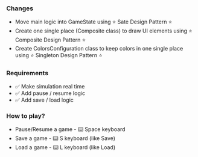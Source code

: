 ### Changes
<ul>
  <li>Move main logic into GameState using ⭐ Sate Design Pattern ⭐</li>
  <li>Create one single place (Composite class) to draw UI elements using ⭐ Composite Design Pattern ⭐</li>
  <li>Create ColorsConfiguration class to keep colors in one single place using ⭐ Singleton Design Pattern ⭐</li>
</ul>

### Requirements
<ul>
  <li>✅ Make simulation real time</li>
  <li>✅ Add pause / resume logic</li>
  <li>✅ Add save / load logic</li>
</ul>

### How to play?
<ul>
  <li>Pause/Resume a game - ⌨️ Space keyboard</li>
  <li>Save a game - ⌨️ S keyboard (like Save)</li>
  <li>Load a game - ⌨️ L keyboard (like Load)</li>
<ul>
